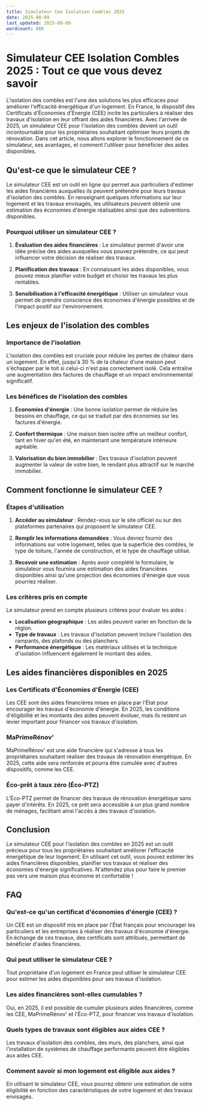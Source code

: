 ```yaml
---
title: Simulateur Cee Isolation Combles 2025
date: 2025-08-09
last_updated: 2025-08-09
wordcount: 866
---
```


# Simulateur CEE Isolation Combles 2025 : Tout ce que vous devez savoir

L'isolation des combles est l'une des solutions les plus efficaces pour améliorer l'efficacité énergétique d'un logement. En France, le dispositif des Certificats d'Économies d'Énergie (CEE) incite les particuliers à réaliser des travaux d'isolation en leur offrant des aides financières. Avec l'arrivée de 2025, un simulateur CEE pour l'isolation des combles devient un outil incontournable pour les propriétaires souhaitant optimiser leurs projets de rénovation. Dans cet article, nous allons explorer le fonctionnement de ce simulateur, ses avantages, et comment l'utiliser pour bénéficier des aides disponibles.

## Qu'est-ce que le simulateur CEE ?

Le simulateur CEE est un outil en ligne qui permet aux particuliers d'estimer les aides financières auxquelles ils peuvent prétendre pour leurs travaux d'isolation des combles. En renseignant quelques informations sur leur logement et les travaux envisagés, les utilisateurs peuvent obtenir une estimation des économies d'énergie réalisables ainsi que des subventions disponibles.

### Pourquoi utiliser un simulateur CEE ?

1. **Évaluation des aides financières** : Le simulateur permet d'avoir une idée précise des aides auxquelles vous pouvez prétendre, ce qui peut influencer votre décision de réaliser des travaux.
   
2. **Planification des travaux** : En connaissant les aides disponibles, vous pouvez mieux planifier votre budget et choisir les travaux les plus rentables.

3. **Sensibilisation à l'efficacité énergétique** : Utiliser un simulateur vous permet de prendre conscience des économies d'énergie possibles et de l'impact positif sur l'environnement.

## Les enjeux de l'isolation des combles

### Importance de l'isolation

L'isolation des combles est cruciale pour réduire les pertes de chaleur dans un logement. En effet, jusqu'à 30 % de la chaleur d'une maison peut s'échapper par le toit si celui-ci n'est pas correctement isolé. Cela entraîne une augmentation des factures de chauffage et un impact environnemental significatif.

### Les bénéfices de l'isolation des combles

1. **Économies d'énergie** : Une bonne isolation permet de réduire les besoins en chauffage, ce qui se traduit par des économies sur les factures d'énergie.

2. **Confort thermique** : Une maison bien isolée offre un meilleur confort, tant en hiver qu'en été, en maintenant une température intérieure agréable.

3. **Valorisation du bien immobilier** : Des travaux d'isolation peuvent augmenter la valeur de votre bien, le rendant plus attractif sur le marché immobilier.

## Comment fonctionne le simulateur CEE ?

### Étapes d'utilisation

1. **Accéder au simulateur** : Rendez-vous sur le site officiel ou sur des plateformes partenaires qui proposent le simulateur CEE.

2. **Remplir les informations demandées** : Vous devrez fournir des informations sur votre logement, telles que la superficie des combles, le type de toiture, l'année de construction, et le type de chauffage utilisé.

3. **Recevoir une estimation** : Après avoir complété le formulaire, le simulateur vous fournira une estimation des aides financières disponibles ainsi qu'une projection des économies d'énergie que vous pourriez réaliser.

### Les critères pris en compte

Le simulateur prend en compte plusieurs critères pour évaluer les aides :

- **Localisation géographique** : Les aides peuvent varier en fonction de la région.
- **Type de travaux** : Les travaux d'isolation peuvent inclure l'isolation des rampants, des plafonds ou des planchers.
- **Performance énergétique** : Les matériaux utilisés et la technique d'isolation influencent également le montant des aides.

## Les aides financières disponibles en 2025

### Les Certificats d'Économies d'Énergie (CEE)

Les CEE sont des aides financières mises en place par l'État pour encourager les travaux d'économie d'énergie. En 2025, les conditions d'éligibilité et les montants des aides peuvent évoluer, mais ils restent un levier important pour financer vos travaux d'isolation.

### MaPrimeRénov'

MaPrimeRénov' est une aide financière qui s'adresse à tous les propriétaires souhaitant réaliser des travaux de rénovation énergétique. En 2025, cette aide sera renforcée et pourra être cumulée avec d'autres dispositifs, comme les CEE.

### Éco-prêt à taux zéro (Éco-PTZ)

L'Éco-PTZ permet de financer des travaux de rénovation énergétique sans payer d'intérêts. En 2025, ce prêt sera accessible à un plus grand nombre de ménages, facilitant ainsi l'accès à des travaux d'isolation.

## Conclusion

Le simulateur CEE pour l'isolation des combles en 2025 est un outil précieux pour tous les propriétaires souhaitant améliorer l'efficacité énergétique de leur logement. En utilisant cet outil, vous pouvez estimer les aides financières disponibles, planifier vos travaux et réaliser des économies d'énergie significatives. N'attendez plus pour faire le premier pas vers une maison plus économe et confortable !

## FAQ

### Qu'est-ce qu'un certificat d'économies d'énergie (CEE) ?

Un CEE est un dispositif mis en place par l'État français pour encourager les particuliers et les entreprises à réaliser des travaux d'économie d'énergie. En échange de ces travaux, des certificats sont attribués, permettant de bénéficier d'aides financières.

### Qui peut utiliser le simulateur CEE ?

Tout propriétaire d'un logement en France peut utiliser le simulateur CEE pour estimer les aides disponibles pour ses travaux d'isolation.

### Les aides financières sont-elles cumulables ?

Oui, en 2025, il est possible de cumuler plusieurs aides financières, comme les CEE, MaPrimeRénov' et l'Éco-PTZ, pour financer vos travaux d'isolation.

### Quels types de travaux sont éligibles aux aides CEE ?

Les travaux d'isolation des combles, des murs, des planchers, ainsi que l'installation de systèmes de chauffage performants peuvent être éligibles aux aides CEE.

### Comment savoir si mon logement est éligible aux aides ?

En utilisant le simulateur CEE, vous pourrez obtenir une estimation de votre éligibilité en fonction des caractéristiques de votre logement et des travaux envisagés.